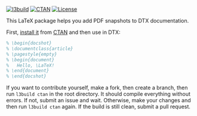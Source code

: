 [![l3build](https://github.com/yegor256/docshots/actions/workflows/l3build.yml/badge.svg)](https://github.com/yegor256/docshots/actions/workflows/l3build.yml)
[![CTAN](https://img.shields.io/ctan/v/docshots)](https://ctan.org/pkg/docshots)
[![License](https://img.shields.io/badge/license-MIT-green.svg)](https://github.com/yegor256/docshots/blob/master/LICENSE.txt)

This LaTeX package helps you add PDF snapshots to DTX documentation.

First, [install it](https://en.wikibooks.org/wiki/LaTeX/Installing_Extra_Packages)
from [CTAN](https://ctan.org/pkg/docshots)
and then use in DTX:

```tex
% \begin{docshot}
% \documentclass{article}
% \pagestyle{empty}
% \begin{document}
%   Hello, \LaTeX!
% \end{document}
% \end{docshot}
```

If you want to contribute yourself, make a fork, then create a branch, 
then run `l3build ctan` in the root directory.
It should compile everything without errors. If not, submit an issue and wait.
Otherwise, make your changes and then run `l3build ctan` again. If the build is
still clean, submit a pull request.
